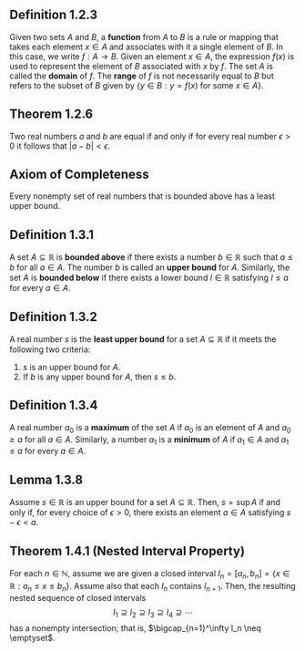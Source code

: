 ## Definition 1.2.3
Given two sets $A$ and $B$, a **function** from $A$ to $B$ is a rule or mapping that takes each element $x \in A$ and associates with it a single element of $B$. In this case, we write $f : A \to B$. Given an element $x \in A$, the expression $f(x)$ is used to represent the element of $B$ associated with $x$ by $f$. The set $A$ is called the **domain** of $f$. The **range** of $f$ is not necessarily equal to $B$ but refers to the subset of $B$ given by $\{ y \in B : y = f(x) \text{ for some } x \in A \}$.

## Theorem 1.2.6
Two real numbers $a$ and $b$ are equal if and only if for every real number $\epsilon > 0$ it follows that $|a - b| < \epsilon$.

## Axiom of Completeness
Every nonempty set of real numbers that is bounded above has a least upper bound.

## Definition 1.3.1
A set $A \subseteq \mathbb{R}$ is **bounded above** if there exists a number $b \in \mathbb{R}$ such that $a \leq b$ for all $a \in A$. The number $b$ is called an **upper bound** for $A$. Similarly, the set $A$ is **bounded below** if there exists a lower bound $l \in \mathbb{R}$ satisfying $l \leq a$ for every $a \in A$.

## Definition 1.3.2
A real number $s$ is the **least upper bound** for a set $A \subseteq \mathbb{R}$ if it meets the following two criteria:
1. $s$ is an upper bound for $A$.
2. If $b$ is any upper bound for $A$, then $s \leq b$.

## Definition 1.3.4
A real number $a_0$ is a **maximum** of the set $A$ if $a_0$ is an element of $A$ and $a_0 \geq a$ for all $a \in A$. Similarly, a number $a_1$ is a **minimum** of $A$ if $a_1 \in A$ and $a_1 \leq a$ for every $a \in A$.

## Lemma 1.3.8
Assume $s \in \mathbb{R}$ is an upper bound for a set $A \subseteq \mathbb{R}$. Then, $s = \sup A$ if and only if, for every choice of $\epsilon > 0$, there exists an element $a \in A$ satisfying $s - \epsilon < a$.

## Theorem 1.4.1 (Nested Interval Property)
For each $n \in \mathbb{N}$, assume we are given a closed interval $I_n = [a_n, b_n] = \{x \in \mathbb{R} : a_n \leq x \leq b_n \}$. Assume also that each $I_n$ contains $I_{n+1}$. Then, the resulting nested sequence of closed intervals
$$
I_1 \supseteq I_2 \supseteq I_3 \supseteq I_4 \supseteq \cdots
$$
has a nonempty intersection; that is, $\bigcap_{n=1}^\infty I_n \neq \emptyset$.

